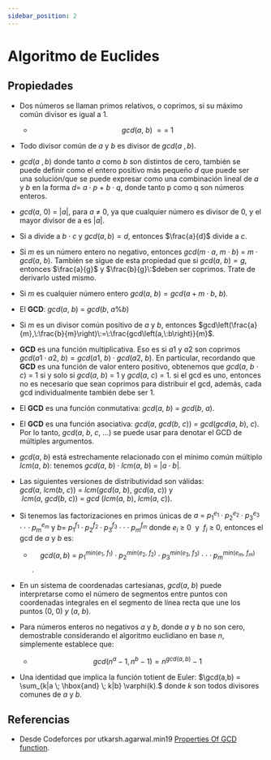 ```yaml
---
sidebar_position: 2
---
```


# Algoritmo de Euclides

## Propiedades

* Dos números se llaman primos relativos, o coprimos, si su máximo común divisor es igual a 1.

    * $$gcd\left(a,\:b\right)\:==\:1$$

* Todo divisor común de $a$ y $b$ es divisor de $gcd(a\:,b)$.

* $gcd(a\:,b)$ donde tanto $a$ como $b$ son distintos de cero, también se puede definir como el entero positivo más pequeño $d$ que puede ser una solución/que se puede expresar como una combinación lineal de $a$ y $b$ en la forma $d=\:a\cdot p\:+\:b\cdot q$, donde tanto p como q son números enteros.

* $gcd\left(a,\:0\right)\:=\:\left|a\right|$, para $a\:\ne \:0$, ya que cualquier número es divisor de 0, y el mayor divisor de a es $|a|$.

* Si a divide a $b \cdot c$ y $gcd(a,b)=d$, entonces $\frac{a}{d}$ divide a $c$.

* Si $m$ es un número entero no negativo, entonces $gcd\left(m⋅a,\:m⋅b\right)\:=\:m⋅gcd\left(a,\:b\right)$. También se sigue de esta propiedad que si $gcd\left(a,\:b\right)=g$, entonces $\frac{a}{g}$ y $\frac{b}{g}\:$deben ser coprimos. Trate de derivarlo usted mismo.

* Si $m$ es cualquier número entero $gcd\left(a,\:b\right)=gcd\left(a+m\cdot b,\:b\right)$.

* El **GCD**: $gcd\left(a,\:b\right)\:=\:gcd\left(b,\:a\%b\right)$

* Si $m$ es un divisor común positivo de $a$ y $b$, entonces $gcd\left(\frac{a}{m},\:\frac{b}{m}\right)\:=\:\frac{gcd\left(a,\:b\right)}{m}$.

* **GCD** es una función multiplicativa. Eso es si $a1$ y $a2$ son coprimos $gcd\left(a1\cdot a2,\:b\right)=gcd\left(a1,\:b\right)\cdot gcd\left(a2,\:b\right)$. En particular, recordando que **GCD** es una función de valor entero positivo, obtenemos que $gcd\left(a,\:b⋅c\right)\:=\:1$ si y solo si $gcd\left(a,\:b\right)\:=\:1$ y $gcd\left(a,\:c\right)\:=\:1$. si el gcd es uno, entonces no es necesario que sean coprimos para distribuir el gcd, además, cada gcd individualmente también debe ser 1.

* El **GCD** es una función conmutativa: $gcd\left(a,\:b\right)\:=\:gcd\left(b,\:a\right)$.

* El **GCD** es una función asociativa: $gcd\left(a,\:gcd\left(b,\:c\right)\right)\:=\:gcd\left(gcd\left(a,\:b\right),\:c\right)$. Por lo tanto, $gcd\left(a,\:b,\:c,\:...\right)$ se puede usar para denotar el GCD de múltiples argumentos.

* $gcd\left(a,\:b\right)$ está estrechamente relacionado con el mínimo común múltiplo $lcm\left(a,\:b\right)$: tenemos $gcd\left(a,\:b\right)⋅lcm\left(a,\:b\right)\:=\:|a⋅b|$.

* Las siguientes versiones de distributividad son válidas: $gcd\left(a,\:lcm\left(b,\:c\right)\right)\:=\:lcm\left(gcd\left(a,\:b\right),\:gcd\left(a,\:c\right)\right)$ y $\:lcm\left(a,\:gcd\left(b,\:c\right)\right)\:=\:gcd\:\left(lcm\left(a,\:b\right),\:lcm\left(a,\:c\right)\right)$.

* Si tenemos las factorizaciones en primos únicas de $a\:=\:p_1^{e_1}⋅p_2^{e_2}⋅p_3^{e_3}⋅⋅⋅p_m^{e_m}$ y $b=\:p_1^{f_1}⋅p_2^{f_2}⋅p_3^{f_3}⋅⋅⋅p_m^{f_m}$ donde $e_i\:\ge \:0\:$ y $\:f_i\:\ge \:0$, entonces el gcd de $a$ y $b$ es:
    * $$gcd\left(a,b\right)\:=\:p_1^{min\left(e_1,\:f_1\right)}\cdot p_2^{min\left(e_2,\:f_2\right)}\cdot p_3^{min\left(e_3,\:f_3\right)}\cdot \cdot \cdot p_m^{min\left(e_m,\:f_m\right)}$$.

* En un sistema de coordenadas cartesianas, $gcd\left(a,\:b\right)$ puede interpretarse como el número de segmentos entre puntos con coordenadas integrales en el segmento de línea recta que une los puntos $\left(0,\:0\right)\:y\:\left(a,\:b\right).$

* Para números enteros no negativos $a$ y $b$, donde $a$ y $b$ no son cero, demostrable considerando el algoritmo euclidiano en base $n$, simplemente establece que:
    * $$gcd\left(n^a-1,n^b-1\right)=n^{gcd\left(a,b\right)}-1$$

* Una identidad que implica la función totient de Euler: $\gcd(a,b) = \sum_{k|a \; \hbox{and} \; k|b} \varphi(k).$ donde $k$ son todos divisores comunes de $a$ y $b$.


## Referencias

- Desde Codeforces por utkarsh.agarwal.min19  [Properties Of GCD function](https://codeforces.com/blog/entry/95694).
